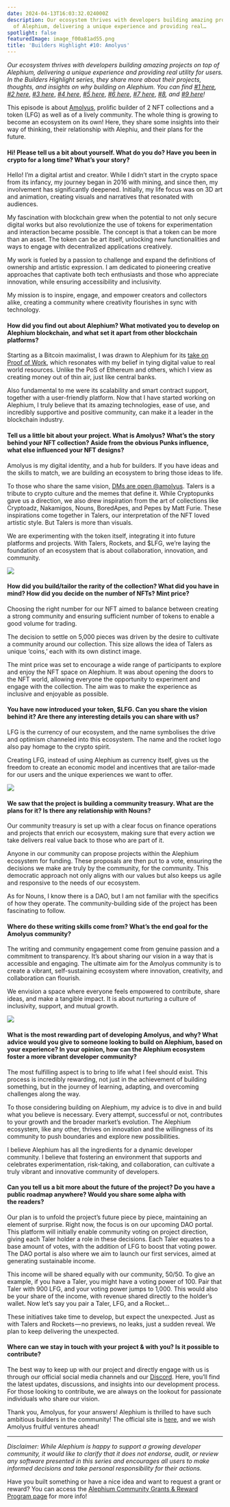 ```yaml
---
date: 2024-04-13T16:03:32.024000Z
description: Our ecosystem thrives with developers building amazing projects on top
  of Alephium, delivering a unique experience and providing real…
spotlight: false
featuredImage: image_f00a81ad55.png
title: 'Builders Highlight #10: Amolyus'
---
```


_Our ecosystem thrives with developers building amazing projects on top of Alephium, delivering a unique experience and providing real utility for users. In the Builders Highlight series, they share more about their projects, thoughts, and insights on why building on Alephium. You can find_ <a href="/news/post/builders-highlight-sezame-wallet-ddb4aeb61881" ><em>#1 here</em></a>_,_ <a href="/news/post/builders-highlight-alphpaca-nfts-99c69775f04c" ><em>#2 here</em></a>, <a href="/news/post/builders-highlight-3-ayin-6be4a6bd4ec2" ><em>#3 here</em></a>, <a href="/news/post/builders-highlight-4-no-trust-verify-9ea495ca826f" ><em>#4 here</em></a>, <a href="/news/post/builders-highlight-5-deadrare-d5ff90d6161e" ><em>#5 here</em></a>, <a href="/news/post/builders-highlight-6-what-the-duck-0aedc602ecfd" ><em>#6 here</em></a>, <a href="/news/post/builders-highlight-7-alphpad-bbd4f4a34fd5" ><em>#7 here</em></a>, <a href="/news/post/builders-highlight-8-ngu-money-f8bf05e36e99" ><em>#8</em></a>_, and_ <a href="/news/post/builders-highlight-9-mobula-f9c45dc6c691" ><em>#9 here</em></a>_!_

This episode is about <a href="https://twitter.com/amolyus" >Amolyus</a>, prolific builder of 2 NFT collections and a token (LFG) as well as of a lively community. The whole thing is growing to become an ecosystem on its own! Here, they share some insights into their way of thinking, their relationship with Alephiu, and their plans for the future.

#### Hi! Please tell us a bit about yourself. What do you do? Have you been in crypto for a long time? What’s your story?

Hello! I’m a digital artist and creator. While I didn’t start in the crypto space from its infancy, my journey began in 2016 with mining, and since then, my involvement has significantly deepened. Initially, my life focus was on 3D art and animation, creating visuals and narratives that resonated with audiences.

My fascination with blockchain grew when the potential to not only secure digital works but also revolutionize the use of tokens for experimentation and interaction became possible. The concept is that a token can be more than an asset. The token can be art itself, unlocking new functionalities and ways to engage with decentralized applications creatively.

My work is fueled by a passion to challenge and expand the definitions of ownership and artistic expression. I am dedicated to pioneering creative approaches that captivate both tech enthusiasts and those who appreciate innovation, while ensuring accessibility and inclusivity.

My mission is to inspire, engage, and empower creators and collectors alike, creating a community where creativity flourishes in sync with technology.

#### How did you find out about Alephium? What motivated you to develop on Alephium blockchain, and what set it apart from other blockchain platforms?

Starting as a Bitcoin maximalist, I was drawn to Alephium for its <a href="/news/post/tech-talk-1-the-ultimate-guide-to-proof-of-less-work-the-universe-and-everything-ba70644ab301" >take on Proof of Work</a>, which resonates with my belief in tying digital value to real world resources. Unlike the PoS of Ethereum and others, which I view as creating money out of thin air, just like central banks.

Also fundamental to me were its scalability and smart contract support, together with a user-friendly platform. Now that I have started working on Alephium, I truly believe that its amazing technologies, ease of use, and incredibly supportive and positive community, can make it a leader in the blockchain industry.

#### Tell us a little bit about your project. What is Amolyus? What’s the story behind your NFT collection? Aside from the obvious Punks influence, what else influenced your NFT designs?

Amolyus is my digital identity, and a hub for builders. If you have ideas and the skills to match, we are building an ecosystem to bring those ideas to life.

To those who share the same vision, <a href="https://twitter.com/amolyus" >DMs are open @amolyus</a>. Talers is a tribute to crypto culture and the memes that define it. While Cryptopunks gave us a direction, we also drew inspiration from the art of collections like Cryptoadz, Nakamigos, Nouns, BoredApes, and Pepes by Matt Furie. These inspirations come together in Talers, our interpretation of the NFT loved artistic style. But Talers is more than visuals.

We are experimenting with the token itself, integrating it into future platforms and projects. With Talers, Rockets, and \$LFG, we’re laying the foundation of an ecosystem that is about collaboration, innovation, and community.

![](image_6c59583916.jpeg)

#### How did you build/tailor the rarity of the collection? What did you have in mind? How did you decide on the number of NFTs? Mint price?

Choosing the right number for our NFT aimed to balance between creating a strong community and ensuring sufficient number of tokens to enable a good volume for trading.

The decision to settle on 5,000 pieces was driven by the desire to cultivate a community around our collection. This size allows the idea of Talers as unique ‘coins,’ each with its own distinct image.

The mint price was set to encourage a wide range of participants to explore and enjoy the NFT space on Alephium. It was about opening the doors to the NFT world, allowing everyone the opportunity to experiment and engage with the collection. The aim was to make the experience as inclusive and enjoyable as possible.

#### You have now introduced your token, \$LFG. Can you share the vision behind it? Are there any interesting details you can share with us?

LFG is the currency of our ecosystem, and the name symbolises the drive and optimism channeled into this ecosystem. The name and the rocket logo also pay homage to the crypto spirit.

Creating LFG, instead of using Alephium as currency itself, gives us the freedom to create an economic model and incentives that are tailor-made for our users and the unique experiences we want to offer.

![](image_1af25965eb.jpeg)

#### We saw that the project is building a community treasury. What are the plans for it? Is there any relationship with Nouns?

Our community treasury is set up with a clear focus on finance operations and projects that enrich our ecosystem, making sure that every action we take delivers real value back to those who are part of it.

Anyone in our community can propose projects within the Alephium ecosystem for funding. These proposals are then put to a vote, ensuring the decisions we make are truly by the community, for the community. This democratic approach not only aligns with our values but also keeps us agile and responsive to the needs of our ecosystem.

As for Nouns, I know there is a DAO, but I am not familiar with the specifics of how they operate. The community-building side of the project has been fascinating to follow.

#### Where do these writing skills come from? What’s the end goal for the Amolyus community?

The writing and community engagement come from genuine passion and a commitment to transparency. It’s about sharing our vision in a way that is accessible and engaging. The ultimate aim for the Amolyus community is to create a vibrant, self-sustaining ecosystem where innovation, creativity, and collaboration can flourish.

We envision a space where everyone feels empowered to contribute, share ideas, and make a tangible impact. It is about nurturing a culture of inclusivity, support, and mutual growth.

![](image_aa432c6044.jpeg)

#### What is the most rewarding part of developing Amolyus, and why? What advice would you give to someone looking to build on Alephium, based on your experience? In your opinion, how can the Alephium ecosystem foster a more vibrant developer community?

The most fulfilling aspect is to bring to life what I feel should exist. This process is incredibly rewarding, not just in the achievement of building something, but in the journey of learning, adapting, and overcoming challenges along the way.

To those considering building on Alephium, my advice is to dive in and build what you believe is necessary. Every attempt, successful or not, contributes to your growth and the broader market’s evolution. The Alephium ecosystem, like any other, thrives on innovation and the willingness of its community to push boundaries and explore new possibilities.

I believe Alephium has all the ingredients for a dynamic developer community. I believe that fostering an environment that supports and celebrates experimentation, risk-taking, and collaboration, can cultivate a truly vibrant and innovative community of developers.

#### Can you tell us a bit more about the future of the project? Do you have a public roadmap anywhere? Would you share some alpha with the readers?

Our plan is to unfold the project’s future piece by piece, maintaining an element of surprise. Right now, the focus is on our upcoming DAO portal. This platform will initially enable community voting on project direction, giving each Taler holder a role in these decisions. Each Taler equates to a base amount of votes, with the addition of LFG to boost that voting power. The DAO portal is also where we aim to launch our first services, aimed at generating sustainable income.

This income will be shared equally with our community, 50/50. To give an example, if you have a Taler, you might have a voting power of 100. Pair that Taler with 900 LFG, and your voting power jumps to 1,000. This would also be your share of the income, with revenue shared directly to the holder’s wallet. Now let’s say you pair a Taler, LFG, and a Rocket…

These initiatives take time to develop, but expect the unexpected. Just as with Talers and Rockets — no previews, no leaks, just a sudden reveal. We plan to keep delivering the unexpected.

#### Where can we stay in touch with your project & with you? Is it possible to contribute?

The best way to keep up with our project and directly engage with us is through our official social media channels and our <a href="https://x.com/amolyus/status/1778032614269731263?s=46&amp;t=SqzCIOvHHX1YEQ19X4WZkQ" >Discord</a>. Here, you’ll find the latest updates, discussions, and insights into our development process. For those looking to contribute, we are always on the lookout for passionate individuals who share our vision.

Thank you, Amolyus, for your answers! Alephium is thrilled to have such ambitious builders in the community! The official site is <a href="https://www.amolyus.xyz" >here</a>, and we wish Amolyus fruitful ventures ahead!

---

_Disclaimer: While Alephium is happy to support a growing developer community, it would like to clarify that it does not endorse, audit, or review any software presented in this series and encourages all users to make informed decisions and take personal responsibility for their actions._

Have you built something or have a nice idea and want to request a grant or reward? You can access the <a href="https://github.com/alephium/community/blob/master/Grant%26RewardProgram.md" >Alephium Community Grants &amp; Reward Program page</a> for more info!
